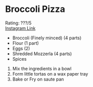 # Broccoli Pizza
Rating: ???/5  
[Instagram Link](https://www.instagram.com/reel/CZ7hAg3gliI/?utm_medium=copy_link)  

- Broccoli (Finely minced) (4 parts)
- Flour (1 part)
- Eggs (2)
- Shredded Mozzerla (4 parts)
- Spices

1. Mix the ingredients in a bowl
2. Form little tortas on a wax paper tray
3. Bake or Fry on saute pan
